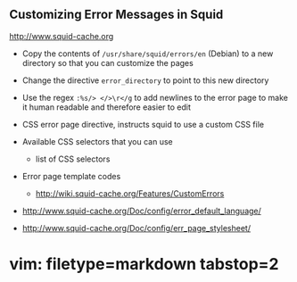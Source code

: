 ## Customizing Error Messages in Squid ##
http://www.squid-cache.org

- Copy the contents of `/usr/share/squid/errors/en` (Debian) to a new
  directory so that you can customize the pages
- Change the directive `error_directory` to point to this new directory
- Use the regex `:%s/> </>\r</g` to add newlines to the error page to make it
  human readable and therefore easier to edit

- CSS error page directive, instructs squid to use a custom CSS file
- Available CSS ѕelectors that you can use
  - list of CSS selectors
- Error page template codes
  - http://wiki.squid-cache.org/Features/CustomErrors
- http://www.squid-cache.org/Doc/config/error_default_language/
- http://www.squid-cache.org/Doc/config/err_page_stylesheet/

# vim: filetype=markdown tabstop=2

